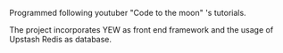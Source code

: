 Programmed following youtuber "Code to the moon" 's tutorials.

The project incorporates YEW as front end framework and the usage of Upstash Redis as database.
